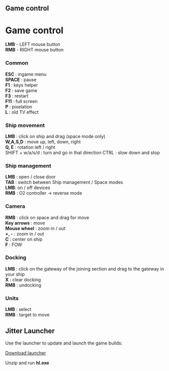 ## Game control
# Game control
**LMB** - LEFT mouse button  
**RMB** - RIGHT mouse button

### Common
**ESC** : ingame menu  
**SPACE** : pause  
**F1** : keys helper  
**F2** : save game  
**F3** : restart  
**F11** : full screen  
**P** : pixelation   
**L** : old TV effect

### Ship movement
**LMB** : click on ship and drag (space mode only)  
**W,A,S,D** : move up, left, down, right  
**Q, E** : rotation left / right  
SHIFT + w/a/s/d : turn and go in that direction 
CTRL : slow down and stop

### Ship management
**LMB** : open / close door   
**TAB** : switch between Ship management / Space modes\
**LMB**: on / off devices      
**RMB** : O2 controller -> reverse mode  


### Camera
**RMB** : click on space and drag for move  
**Key arrows** : move  
**Mouse wheel** : zoom in / out  
**+, -** : zoom in / out  
**C** : center on ship  
**F** : FOW

### Docking
**LMB** : click on the gateway of the joining section and drag to the gateway in your ship  
**X** : clear docking  
**RMB** : undocking

### Units
**LMB** : select   
**RMB** : target to move


## Jitter Launcher

Use the launcher to update and launch the game builds:

[Download launcher](https://github.com/Syopic/JitterSandboxDemo/releases/download/0.2.3-launcher/launcher.zip)

Unzip and run **hl.exe**

